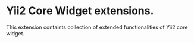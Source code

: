# Yii2 Core Widget extensions.
This extension containts collection of extended functionalities of Yii2 core widget.